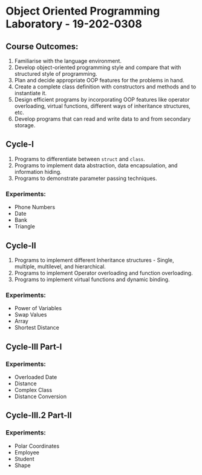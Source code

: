 # Object Oriented Programming Laboratory - 19-202-0308

## Course Outcomes:
1. Familiarise with the language environment.
2. Develop object-oriented programming style and compare that with structured style of programming.
3. Plan and decide appropriate OOP features for the problems in hand.
4. Create a complete class definition with constructors and methods and to instantiate it.
5. Design efficient programs by incorporating OOP features like operator overloading, virtual functions, different ways of inheritance structures, etc.
6. Develop programs that can read and write data to and from secondary storage.

## Cycle-I
1. Programs to differentiate between `struct` and `class`.
2. Programs to implement data abstraction, data encapsulation, and information hiding.
3. Programs to demonstrate parameter passing techniques.

### Experiments:
- Phone Numbers
- Date
- Bank
- Triangle

## Cycle-II
1. Programs to implement different Inheritance structures - Single, multiple, multilevel, and hierarchical.
2. Programs to implement Operator overloading and function overloading.
3. Programs to implement virtual functions and dynamic binding.

### Experiments:
- Power of Variables
- Swap Values
- Array
- Shortest Distance

## Cycle-III Part-I

### Experiments:
- Overloaded Date
- Distance
- Complex Class
- Distance Conversion

## Cycle-III.2 Part-II
### Experiments:
- Polar Coordinates
- Employee
- Student
- Shape
